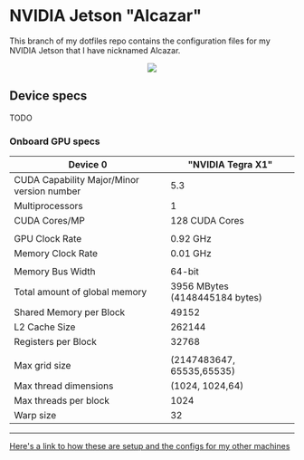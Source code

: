 # NVIDIA Jetson "Alcazar"

This branch of my dotfiles repo contains the configuration files for my NVIDIA Jetson that I have nicknamed Alcazar.



<p align="center">
  <img src="http://cms.ipressroom.com.s3.amazonaws.com/219/files/20192/jetson-nano-family-press-image-hd.jpg">
</p>



## Device specs

TODO



### Onboard GPU specs


| Device 0                                   | "NVIDIA Tegra X1"              |
| ------------------------------------------ | ------------------------------ |
| CUDA Capability Major/Minor version number | 5.3                            |
| Multiprocessors                            | 1                              |
| CUDA Cores/MP                              | 128 CUDA Cores                 |
|                                            |                                |
| GPU Clock Rate                             | 0.92 GHz                       |
| Memory Clock Rate                          | 0.01 GHz                       |
|                                            |                                |
| Memory Bus Width                           | 64-bit                         |
| Total amount of global memory              | 3956 MBytes (4148445184 bytes) |
| Shared Memory per Block                    | 49152                          |
| L2 Cache Size                              | 262144                         |
| Registers per Block                        | 32768                          |
|                                            |                                |
| Max grid size                              | (2147483647, 65535,65535)      |
| Max thread dimensions                      | (1024, 1024,64)                |
| Max threads per block                      | 1024                           |
| Warp size                                  | 32                             |




---

[Here's a link to how these are setup and the configs for my other machines](https://github.com/viktree/dotfiles#my-machines)

